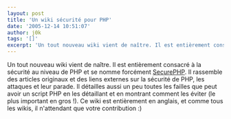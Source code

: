 ```yaml
---
layout: post
title: 'Un wiki sécurité pour PHP'
date: '2005-12-14 10:51:07'
author: j0k
tags: '[]'
excerpt: 'Un tout nouveau wiki vient de naître. Il est entièrement consacré à la sécurité au niveau de PHP et se nomme forcément [SecurePHP](http://securephp.damonkohler.com/index.php/Main_Page). Il rassemble des articles originaux et des liens externes sur la sécurité de PHP, les attaques et leur parade. Il détailles aussi un peu toutes les failles que peut avoir un script PHP      ...'
---
```


Un tout nouveau wiki vient de naître. Il est entièrement consacré à la sécurité au niveau de PHP et se nomme forcément [SecurePHP](http://securephp.damonkohler.com/index.php/Main_Page). Il rassemble des articles originaux et des liens externes sur la sécurité de PHP, les attaques et leur parade. Il détailles aussi un peu toutes les failles que peut avoir un script PHP en les détaillant et en montrant comment les éviter (le plus important en gros !).
Ce wiki est entièrement en anglais, et comme tous les wikis, il n'attendant que votre contribution :)
